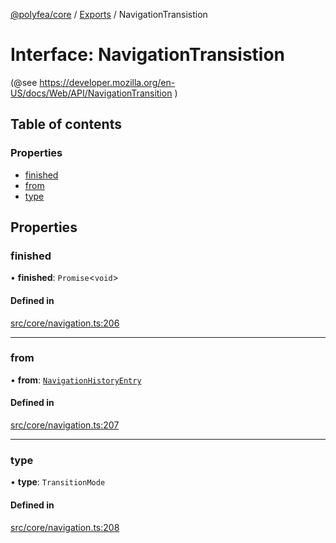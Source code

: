 [@polyfea/core](../README.md) / [Exports](../modules.md) / NavigationTransistion

# Interface: NavigationTransistion

(@see https://developer.mozilla.org/en-US/docs/Web/API/NavigationTransition )

## Table of contents

### Properties

- [finished](NavigationTransistion.md#finished)
- [from](NavigationTransistion.md#from)
- [type](NavigationTransistion.md#type)

## Properties

### finished

• **finished**: `Promise`\<`void`\>

#### Defined in

[src/core/navigation.ts:206](https://github.com/polyfea/core/blob/b395591/src/core/navigation.ts#L206)

___

### from

• **from**: [`NavigationHistoryEntry`](NavigationHistoryEntry.md)

#### Defined in

[src/core/navigation.ts:207](https://github.com/polyfea/core/blob/b395591/src/core/navigation.ts#L207)

___

### type

• **type**: `TransitionMode`

#### Defined in

[src/core/navigation.ts:208](https://github.com/polyfea/core/blob/b395591/src/core/navigation.ts#L208)
